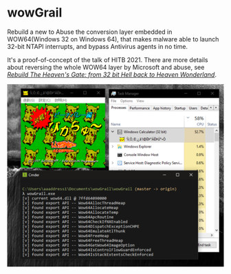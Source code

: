 # wowGrail

Rebuild a new to Abuse the conversion layer embedded in WOW64(Windows 32 on Windows 64), that makes malware able to launch 32-bit NTAPI interrupts, and bypass Antivirus agents in no time.

It's a proof-of-concept of the talk of HITB 2021. There are more details about reversing the whole WOW64 layer by Microsoft and abuse, see *[Rebuild The Heaven's Gate: from 32 bit Hell back to Heaven Wonderland](https://conference.hitb.org/hitbsecconf2021ams/sessions/wow-hell-rebuilding-heavens-gate/)*.

![Demo](demo.png)
